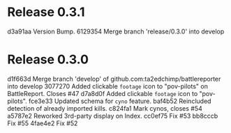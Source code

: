 # Release 0.3.1

d3a91aa Version Bump.
6129354 Merge branch 'release/0.3.0' into develop

# Release 0.3.0

d1f663d Merge branch 'develop' of github.com:ta2edchimp/battlereporter into develop
3077270 Added clickable `footage` icon to "pov-pilots" on BattleReport. Closes #47
d7a8d0f Added clickable `footage` icon to "pov-pilots".
fce3e33 Updated schema for `cyno` feature.
baf4b52 Reincluded detection of already imported kills.
c824fa1 Mark cynos, closes #54
a5787e2 Reworked 3rd-party display on Index.
cc0ef75 Fix #53
bb8cccb Fix #55
4fae4e2 Fix #52

